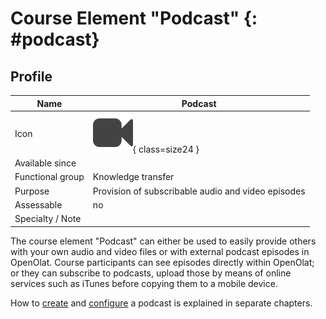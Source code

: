 # Course Element "Podcast" {: #podcast}


## Profile

Name | Podcast
---------|----------
Icon | ![Podcast Icon](assets/podcast.png){ class=size24 }
Available since | 
Functional group | Knowledge transfer
Purpose | Provision of subscribable audio and video episodes
Assessable | no
Specialty / Note | 



The course element "Podcast" can either be used to easily provide others with
your own audio and video files or with external podcast episodes in OpenOlat.
Course participants can see episodes directly within OpenOlat; or they can
subscribe to podcasts, upload those by means of online services such as iTunes
before copying them to a mobile device.

How to [create](../resource_podcast/Four_Steps_to_Your_Podcast.md) and
[configure](../learningresources/Podcast_Further_Configurations.md) a podcast is explained in
separate chapters.
